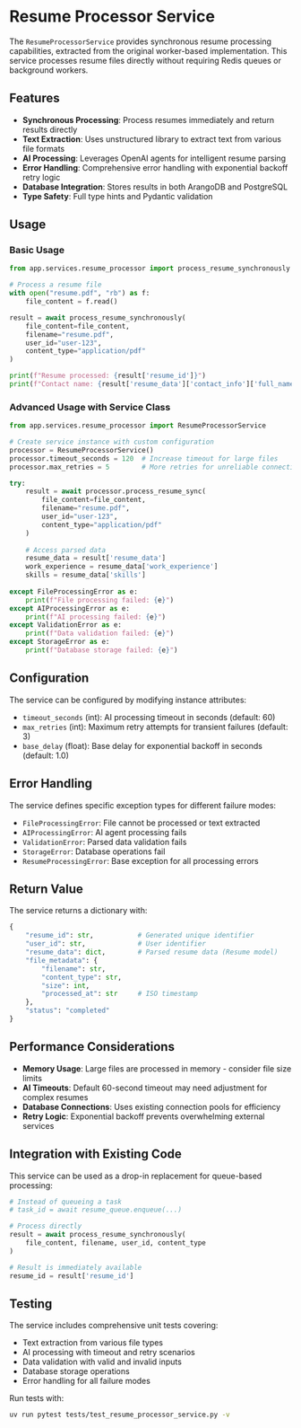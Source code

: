 # Resume Processor Service

The `ResumeProcessorService` provides synchronous resume processing capabilities, extracted from the original worker-based implementation. This service processes resume files directly without requiring Redis queues or background workers.

## Features

- **Synchronous Processing**: Process resumes immediately and return results directly
- **Text Extraction**: Uses unstructured library to extract text from various file formats
- **AI Processing**: Leverages OpenAI agents for intelligent resume parsing
- **Error Handling**: Comprehensive error handling with exponential backoff retry logic
- **Database Integration**: Stores results in both ArangoDB and PostgreSQL
- **Type Safety**: Full type hints and Pydantic validation

## Usage

### Basic Usage

```python
from app.services.resume_processor import process_resume_synchronously

# Process a resume file
with open("resume.pdf", "rb") as f:
    file_content = f.read()

result = await process_resume_synchronously(
    file_content=file_content,
    filename="resume.pdf",
    user_id="user-123",
    content_type="application/pdf"
)

print(f"Resume processed: {result['resume_id']}")
print(f"Contact name: {result['resume_data']['contact_info']['full_name']}")
```

### Advanced Usage with Service Class

```python
from app.services.resume_processor import ResumeProcessorService

# Create service instance with custom configuration
processor = ResumeProcessorService()
processor.timeout_seconds = 120  # Increase timeout for large files
processor.max_retries = 5        # More retries for unreliable connections

try:
    result = await processor.process_resume_sync(
        file_content=file_content,
        filename="resume.pdf", 
        user_id="user-123",
        content_type="application/pdf"
    )
    
    # Access parsed data
    resume_data = result['resume_data']
    work_experience = resume_data['work_experience']
    skills = resume_data['skills']
    
except FileProcessingError as e:
    print(f"File processing failed: {e}")
except AIProcessingError as e:
    print(f"AI processing failed: {e}")
except ValidationError as e:
    print(f"Data validation failed: {e}")
except StorageError as e:
    print(f"Database storage failed: {e}")
```

## Configuration

The service can be configured by modifying instance attributes:

- `timeout_seconds` (int): AI processing timeout in seconds (default: 60)
- `max_retries` (int): Maximum retry attempts for transient failures (default: 3)
- `base_delay` (float): Base delay for exponential backoff in seconds (default: 1.0)

## Error Handling

The service defines specific exception types for different failure modes:

- `FileProcessingError`: File cannot be processed or text extracted
- `AIProcessingError`: AI agent processing fails
- `ValidationError`: Parsed data validation fails
- `StorageError`: Database operations fail
- `ResumeProcessingError`: Base exception for all processing errors

## Return Value

The service returns a dictionary with:

```python
{
    "resume_id": str,           # Generated unique identifier
    "user_id": str,             # User identifier
    "resume_data": dict,        # Parsed resume data (Resume model)
    "file_metadata": {
        "filename": str,
        "content_type": str,
        "size": int,
        "processed_at": str     # ISO timestamp
    },
    "status": "completed"
}
```

## Performance Considerations

- **Memory Usage**: Large files are processed in memory - consider file size limits
- **AI Timeouts**: Default 60-second timeout may need adjustment for complex resumes
- **Database Connections**: Uses existing connection pools for efficiency
- **Retry Logic**: Exponential backoff prevents overwhelming external services

## Integration with Existing Code

This service can be used as a drop-in replacement for queue-based processing:

```python
# Instead of queueing a task
# task_id = await resume_queue.enqueue(...)

# Process directly
result = await process_resume_synchronously(
    file_content, filename, user_id, content_type
)

# Result is immediately available
resume_id = result['resume_id']
```

## Testing

The service includes comprehensive unit tests covering:

- Text extraction from various file types
- AI processing with timeout and retry scenarios
- Data validation with valid and invalid inputs
- Database storage operations
- Error handling for all failure modes

Run tests with:
```bash
uv run pytest tests/test_resume_processor_service.py -v
```